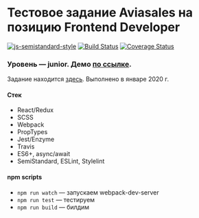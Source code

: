 # Тестовое задание Aviasales на позицию Frontend Developer

[![js-semistandard-style](https://img.shields.io/badge/code%20style-semistandard-brightgreen.svg)](https://github.com/standard/semistandard)
[![Build Status](https://travis-ci.org/vladtaranov/aviasales.svg?branch=master)](https://travis-ci.org/vladtaranov/aviasales)
[![Coverage Status](https://coveralls.io/repos/github/vladtaranov/aviasales/badge.svg?branch=master)](https://coveralls.io/github/vladtaranov/aviasales?branch=master)

### Уровень — junior. Демо [по ссылке](https://vladtaranov.github.io/aviasales/).

Задание находится [здесь](https://github.com/KosyanMedia/test-tasks/tree/master/aviasales_frontend). Выполнено в январе 2020 г.

#### Стек
* React/Redux
* SCSS
* Webpack
* PropTypes
* Jest/Enzyme
* Travis
* ES6+, async/await
* SemiStandard, ESLint, Stylelint

#### npm scripts
* ```npm run watch``` — запускаем webpack-dev-server
* ```npm run test``` — тестируем
* ```npm run build``` — билдим
